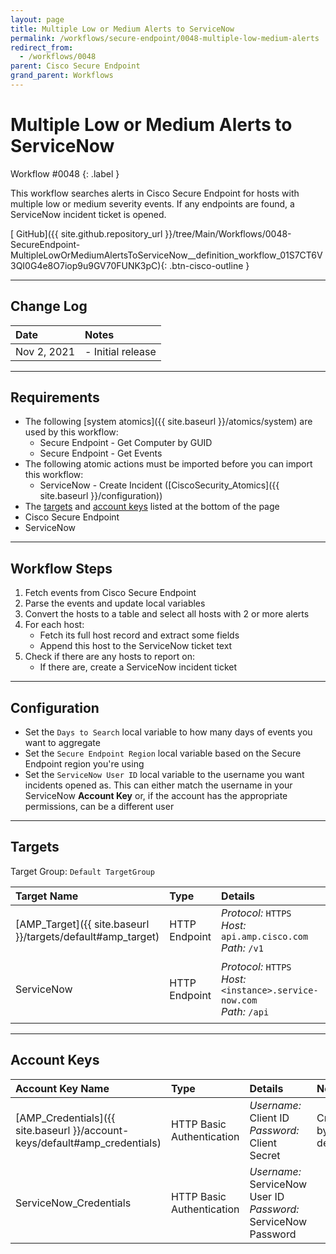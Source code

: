 ```yaml
---
layout: page
title: Multiple Low or Medium Alerts to ServiceNow
permalink: /workflows/secure-endpoint/0048-multiple-low-medium-alerts
redirect_from:
  - /workflows/0048
parent: Cisco Secure Endpoint
grand_parent: Workflows
---
```


# Multiple Low or Medium Alerts to ServiceNow
<div markdown="1">
Workflow #0048
{: .label }
</div>

This workflow searches alerts in Cisco Secure Endpoint for hosts with multiple low or medium severity events. If any endpoints are found, a ServiceNow incident ticket is opened.

[<i class="fab fa-github"></i> GitHub]({{ site.github.repository_url }}/tree/Main/Workflows/0048-SecureEndpoint-MultipleLowOrMediumAlertsToServiceNow__definition_workflow_01S7CT6V3QI0G4e8O7iop9u9GV70FUNK3pC){: .btn-cisco-outline }

---

## Change Log

| Date | Notes |
|:-----|:------|
| Nov 2, 2021 | - Initial release |

---

## Requirements
* The following [system atomics]({{ site.baseurl }}/atomics/system) are used by this workflow:
	* Secure Endpoint - Get Computer by GUID
	* Secure Endpoint - Get Events
* The following atomic actions must be imported before you can import this workflow:
	* ServiceNow - Create Incident ([CiscoSecurity_Atomics]({{ site.baseurl }}/configuration))
* The [targets](#targets) and [account keys](#account-keys) listed at the bottom of the page
* Cisco Secure Endpoint
* ServiceNow

---

## Workflow Steps
1. Fetch events from Cisco Secure Endpoint
1. Parse the events and update local variables
1. Convert the hosts to a table and select all hosts with 2 or more alerts
1. For each host:
	* Fetch its full host record and extract some fields
	* Append this host to the ServiceNow ticket text
1. Check if there are any hosts to report on:
	* If there are, create a ServiceNow incident ticket

---

## Configuration
* Set the `Days to Search` local variable to how many days of events you want to aggregate
* Set the `Secure Endpoint Region` local variable based on the Secure Endpoint region you're using
* Set the `ServiceNow User ID` local variable to the username you want incidents opened as. This can either match the username in your ServiceNow **Account Key** or, if the account has the appropriate permissions, can be a different user

---

## Targets
Target Group: `Default TargetGroup`

| Target Name | Type | Details | Account Keys | Notes |
|:------------|:-----|:--------|:-------------|:------|
| [AMP_Target]({{ site.baseurl }}/targets/default#amp_target) | HTTP Endpoint | _Protocol:_ `HTTPS`<br />_Host:_ `api.amp.cisco.com`<br />_Path:_ `/v1` | AMP_Credentials | Created by default |
| ServiceNow | HTTP Endpoint | _Protocol:_ `HTTPS`<br />_Host:_ `<instance>.service-now.com`<br />_Path:_ `/api` | ServiceNow_Credentials | Be sure to use your instance URL |

---

## Account Keys

| Account Key Name | Type | Details | Notes |
|:-----------------|:-----|:--------|:------|
| [AMP_Credentials]({{ site.baseurl }}/account-keys/default#amp_credentials) | HTTP Basic Authentication | _Username:_ Client ID<br />_Password:_ Client Secret | Created by default |
| ServiceNow_Credentials | HTTP Basic Authentication | _Username:_ ServiceNow User ID<br />_Password:_ ServiceNow Password | |
